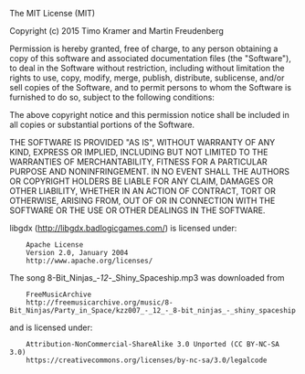 The MIT License (MIT)

Copyright (c) 2015 Timo Kramer and Martin Freudenberg

Permission is hereby granted, free of charge, to any person obtaining a copy
of this software and associated documentation files (the "Software"), to deal
in the Software without restriction, including without limitation the rights
to use, copy, modify, merge, publish, distribute, sublicense, and/or sell
copies of the Software, and to permit persons to whom the Software is
furnished to do so, subject to the following conditions:

The above copyright notice and this permission notice shall be included in all
copies or substantial portions of the Software.

THE SOFTWARE IS PROVIDED "AS IS", WITHOUT WARRANTY OF ANY KIND, EXPRESS OR
IMPLIED, INCLUDING BUT NOT LIMITED TO THE WARRANTIES OF MERCHANTABILITY,
FITNESS FOR A PARTICULAR PURPOSE AND NONINFRINGEMENT. IN NO EVENT SHALL THE
AUTHORS OR COPYRIGHT HOLDERS BE LIABLE FOR ANY CLAIM, DAMAGES OR OTHER
LIABILITY, WHETHER IN AN ACTION OF CONTRACT, TORT OR OTHERWISE, ARISING FROM,
OUT OF OR IN CONNECTION WITH THE SOFTWARE OR THE USE OR OTHER DEALINGS IN THE
SOFTWARE.


libgdx (http://libgdx.badlogicgames.com/) is licensed under:

        Apache License
        Version 2.0, January 2004
        http://www.apache.org/licenses/
                        
The song 8-Bit_Ninjas_-_12_-_Shiny_Spaceship.mp3 was downloaded from 

        FreeMusicArchive
        http://freemusicarchive.org/music/8-Bit_Ninjas/Party_in_Space/kzz007_-_12_-_8-bit_ninjas_-_shiny_spaceship
        
and is licensed under:

        Attribution-NonCommercial-ShareAlike 3.0 Unported (CC BY-NC-SA 3.0)
        https://creativecommons.org/licenses/by-nc-sa/3.0/legalcode
